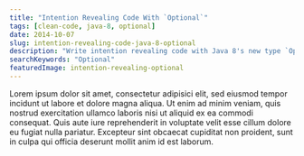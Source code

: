 ```yaml
---
title: "Intention Revealing Code With `Optional`"
tags: [clean-code, java-8, optional]
date: 2014-10-07
slug: intention-revealing-code-java-8-optional
description: "Write intention revealing code with Java 8's new type `Optional` and prevent most NPEs. This is not optional!"
searchKeywords: "Optional"
featuredImage: intention-revealing-optional
---
```


Lorem ipsum dolor sit amet, consectetur adipisici elit, sed eiusmod tempor incidunt ut labore et dolore magna aliqua.
Ut enim ad minim veniam, quis nostrud exercitation ullamco laboris nisi ut aliquid ex ea commodi consequat.
Quis aute iure reprehenderit in voluptate velit esse cillum dolore eu fugiat nulla pariatur.
Excepteur sint obcaecat cupiditat non proident, sunt in culpa qui officia deserunt mollit anim id est laborum.